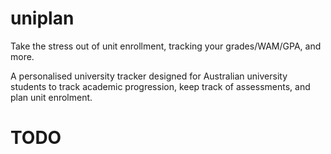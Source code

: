 # uniplan
Take the stress out of unit enrollment, tracking your grades/WAM/GPA, and more.

A personalised university tracker designed for Australian university students to track academic progression, keep track of assessments, and plan unit enrolment.


# TODO

